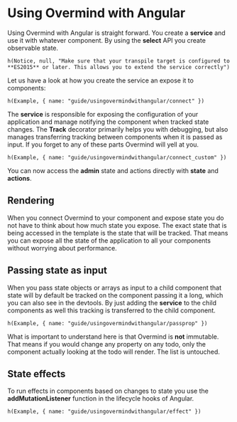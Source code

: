 # Using Overmind with Angular

Using Overmind with Angular is straight forward. You create a **service** and use it with whatever component. By using the **select** API you create observable state.

```marksy
h(Notice, null, "Make sure that your transpile target is configured to **ES2015** or later. This allows you to extend the service correctly")
```

Let us have a look at how you create the service an expose it to components:

```marksy
h(Example, { name: "guide/usingovermindwithangular/connect" })
```

The **service** is responsible for exposing the configuration of your application and manage notifying the component when tracked state changes. The **Track** decorator primarily helps you with debugging, but also manages transferring tracking between components when it is passed as input. If you forget to any of these parts Overmind will yell at you.

```marksy
h(Example, { name: "guide/usingovermindwithangular/connect_custom" })
```

You can now access the **admin** state and actions directly with **state** and **actions**.

## Rendering

When you connect Overmind to your component and expose state you do not have to think about how much state you expose. The exact state that is being accessed in the template is the state that will be tracked. That means you can expose all the state of the application to all your components without worrying about performance.


## Passing state as input

When you pass state objects or arrays as input to a child component that state will by default be tracked on the component passing it a long, which you can also see in the devtools. By just adding the **service** to the child components as well this tracking is transferred to the child component.

```marksy
h(Example, { name: "guide/usingovermindwithangular/passprop" })
```

What is important to understand here is that Overmind is **not** immutable. That means if you would change any property on any todo, only the component actually looking at the todo will render. The list is untouched. 

## State effects

To run effects in components based on changes to state you use the **addMutationListener** function in the lifecycle hooks of Angular.

```marksy
h(Example, { name: "guide/usingovermindwithangular/effect" })
```